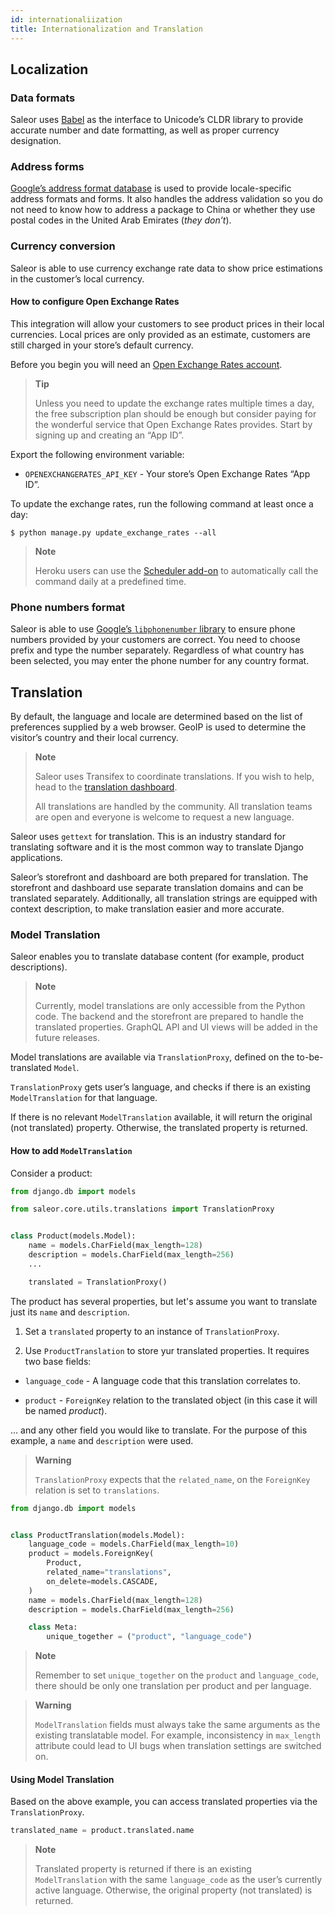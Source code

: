 ```yaml
---
id: internationaliization
title: Internationalization and Translation
---
```


## Localization

### Data formats

Saleor uses [Babel](http://babel.pocoo.org/en/latest/) as the interface to Unicode’s CLDR library to provide accurate number and date formatting, as well as proper currency designation.


### Address forms

[Google’s address format database](https://github.com/mirumee/google-i18n-address) is used to provide locale-specific address formats and forms. 
It also handles the address validation so you do not need to know how to address a package to China or whether they use postal codes in the United Arab Emirates (_they don’t_).


### Currency conversion

Saleor is able to use currency exchange rate data to show price estimations in the customer’s local currency. 

#### How to configure Open Exchange Rates

This integration will allow your customers to see product prices in their local currencies. Local prices are only provided as an estimate, customers are still charged in your store’s default currency.

Before you begin you will need an [Open Exchange Rates account](https://openexchangerates.org/). 

> **Tip**
>
> Unless you need to update the exchange rates multiple times a day, the free subscription plan should be enough but consider paying for the wonderful service that Open Exchange Rates provides. Start by signing up and creating an “App ID”.

Export the following environment variable:

* `OPENEXCHANGERATES_API_KEY` - Your store’s Open Exchange Rates “App ID”.

To update the exchange rates, run the following command at least once a day:

```console
$ python manage.py update_exchange_rates --all
```

> **Note**
>
> Heroku users can use the [Scheduler add-on](https://elements.heroku.com/addons/scheduler) to automatically call the command daily at a predefined time.


### Phone numbers format

Saleor is able to use [Google’s `libphonenumber` library](https://github.com/googlei18n/libphonenumber) to ensure phone numbers provided by your customers are correct. 
You need to choose prefix and type the number separately. 
Regardless of what country has been selected, you may enter the phone number for any country format.

## Translation

By default, the language and locale are determined based on the list of preferences supplied by a web browser. 
GeoIP is used to determine the visitor’s country and their local currency.

> **Note**
>
> Saleor uses Transifex to coordinate translations. 
> If you wish to help, head to the [translation dashboard](https://www.transifex.com/mirumee/saleor-1/).
>
> All translations are handled by the community. All translation teams are open and everyone is welcome to request a new language.


Saleor uses `gettext` for translation. This is an industry standard for translating software and it is the most common way to translate Django applications.

Saleor’s storefront and dashboard are both prepared for translation. 
The storefront and dashboard use separate translation domains and can be translated separately. 
Additionally, all translation strings are equipped with context description, to make translation easier and more accurate.

### Model Translation

Saleor enables you to translate database content (for example, product descriptions). 

> **Note**
>
> Currently, model translations are only accessible from the Python code. 
> The backend and the storefront are prepared to handle the translated properties.
> GraphQL API and UI views will be added in the future releases.


Model translations are available via `TranslationProxy`, defined on the to-be-translated `Model`.

`TranslationProxy` gets user’s language, and checks if there is an existing `ModelTranslation` for that language. 

If there is no relevant `ModelTranslation` available, it will return the original (not translated) property. Otherwise, the translated property is returned.


#### How to add `ModelTranslation`

Consider a product:

```python
from django.db import models

from saleor.core.utils.translations import TranslationProxy


class Product(models.Model):
    name = models.CharField(max_length=128)
    description = models.CharField(max_length=256)
    ...

    translated = TranslationProxy()
```

The product has several properties, but let's assume you want to translate just its `name` and `description`.

1. Set a `translated` property to an instance of `TranslationProxy`.

2. Use `ProductTranslation` to store yur translated properties. It requires two base fields:


* `language_code` - A language code that this translation correlates to.

* `product` - `ForeignKey` relation to the translated object (in this case it will be named _product_).

… and any other field you would like to translate. For the purpose of this example, a `name` and `description` were used.

> **Warning**
> 
> `TranslationProxy` expects that the `related_name`, on the `ForeignKey` relation is set to `translations`.

```python
from django.db import models


class ProductTranslation(models.Model):
    language_code = models.CharField(max_length=10)
    product = models.ForeignKey(
        Product,
        related_name="translations",
        on_delete=models.CASCADE,
    )
    name = models.CharField(max_length=128)
    description = models.CharField(max_length=256)

    class Meta:
        unique_together = ("product", "language_code")
```

> **Note**
>
> Remember to set `unique_together` on the `product` and `language_code`, there should be only one translation per product and per language.

> **Warning**
>
> `ModelTranslation` fields must always take the same arguments as the existing translatable model.
> For example, inconsistency in `max_length` attribute could lead to UI bugs when translation settings are switched on.


#### Using Model Translation

Based on the above example, you can access translated properties via the `TranslationProxy`.

```python
translated_name = product.translated.name
```

> **Note**
>
> Translated property is returned if there is an existing `ModelTranslation` with the same `language_code` as the user’s currently active language. 
> Otherwise, the original property (not translated) is returned.






